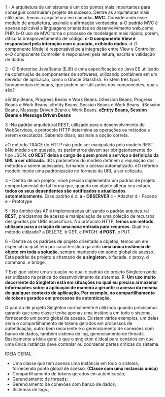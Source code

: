 1 - A arquitetura de um sistema é um dos pontos mais importantes para conseguir construiram projeto de sucesso. Dentre as arquiteturas mais utilizadas, temos a arquitetura em camadas **MVC.** Considerando esse modelo de arquitetura, assinale a afirmação verdadeira.
a-O padrão MVC é apenas aplicável a linguagens orientadas ao desenvolvimento web,como PHP.
b-O uso de MVC torna o processo de modelagem mais rápido; porém, dificulta oreaproveitamento de código.
**c-O componente View é responsável pela interação com o usuário, exibindo dados.**
d-O componente Model é responsável pela integração entre View e Controller.
e-O componente Controller é responsável pela leitura, escrita e validação de dados.

2 - O Enterprise JavaBeans (EJB) é uma especificação do Java EE utilizado na construção de
componentes de softwares, utilizando containers em um servidor de aplicação, como o
Oracle Glassfish. Existem três tipos fundamentais de beans, que podem ser utilizados nos
componentes, quais são?

aEntity Beans, Progress Beans e Work Beans.
bSession Beans, Progress Beans e Work Beans.
cEntity Beans, Session Beans e Work Beans.
dSession Beans, Message Driven Beans e Work Beans.
**eEntity Beans, Session Beans e Message Driven Beans**

3 -No padrão arquitetural REST, utilizado para o desenvolvimento de WebServices, o
protocolo HTTP determina as operações ou métodos a serem executados. Sabendo disso,
assinale a opção correta.

aO método TRACE do HTTP não pode ser manipulado pelo modelo REST.
bNo modelo em questão, os parâmetros devem ser obrigatoriamente do tipo JSON.
**cO REST deixa a cargo de quem provê o serviço a definição da URL a ser utilizada.**
dOs parâmetros do modelo definem a requisição dos métodos a serem acessados,
tornando o acesso automatizado.
eO referido modelo impõe uma padronização no formato da URL a ser utilizada.

4 - Dentro de um projeto, você precisa implementar um padrão de projeto comportamental de tal forma que, quando um objeto alterar seu estado, **todos os seus dependentes são notificados e atualizados automaticamente**. Esse padrão é o:
**a - OBSERVER**
c - Adapter
d - Facede
e - Prototype

5 - No âmbito das APIs implementadas utilizando o padrão arquitetural **REST,** precisamos de
acesso e manipulação de uma coleção de recursos designados por URIs específicas. No
protocolo HTTP, t**emos um método utilizado para a criação de uma nova entrada para**
**recursos.** Qual é o método utilizado?
a DELETE.
b GET.
c PATCH.
**d POST.**
e PUT.

6 - Dentre os os padrões de projeto orientado a objetos, temos um em especial no qual tem por
característica garantir **uma única instância de objeto em toda a solução**, sempre mantendo
um ponto global de acesso. Esta padrão de projeto é chamado de
**a singleton.**
b facade.
c proxy.
d command.
e bridge.

7 Explique sobre uma situação no qual o padrão de projeto Singleton pode ser utilizado na
prática do desenvolvimento de sistemas.
R: **Um uso muito decorrente do Singleton está em situações no qual eu preciso armazenar**
**informações sobre a aplicação de maneira a gerantir o acesso da mesma de qualquer**
**contexto de apliicação. Por exemplo, no compartilhamento de tokens gerados em processos**
**de autenticação.**

O padrão de projeto Singleton normalmente é utilizado quando precisamos garantir que uma classe tenha apenas uma instância em todo o sistema, fornecendo um ponto global de acesso. Existem vários exemplos, um deles seria o compartilhamento de tokens gerados em processos de autenticação, outro bem recorrente é o gerenciamento de conexões com banco de dados, também sistema de log, gerenciamento de threads. Basicamente a ideia geral é que o singleton é ideal para cenários em que uma única instância deve controlar ou coordenar partes críticas do sistema.

IDEIA GERAL: 
- Uma classe que tem apenas uma instância em todo o sistema, fornecendo ponto global de acesso. **(Classe com uma instancia unica)**
- Compartilhamento de tokens gerados em autenticação; 
- Gerenciamento de threads; 
- Gerenciamento de conexões com banco de dados;
- Sistemas de logs.;